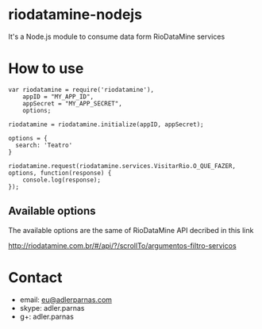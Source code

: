 riodatamine-nodejs
==================

It's a Node.js module to consume data form RioDataMine services


How to use
==========

	var riodatamine = require('riodatamine'),
	    appID = "MY_APP_ID",
	    appSecret = "MY_APP_SECRET",
	    options;
	    
	riodatamine = riodatamine.initialize(appID, appSecret);
	
	options = {
	  search: 'Teatro'
	}
	
	riodatamine.request(riodatamine.services.VisitarRio.O_QUE_FAZER, options, function(response) {
		console.log(response);
	});


Available options
-----------------

The available options are the same of RioDataMine API decribed in this link

http://riodatamine.com.br/#/api/?/scrollTo/argumentos-filtro-servicos

Contact
===========

- email: eu@adlerparnas.com
- skype: adler.parnas
- g+: adler.parnas
